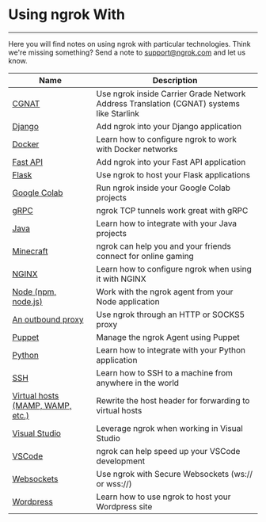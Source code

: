
# Using ngrok With
----------------

Here you will find notes on using ngrok with particular technologies. Think we're missing something? Send a note to [support@ngrok.com](mailto:support@ngrok.com) and let us know.

| Name | Description |
| --- | --- |
| [CGNAT](/using-ngrok-with/cgnat) | Use ngrok inside Carrier Grade Network Address Translation (CGNAT) systems like Starlink |
| [Django](/using-ngrok-with/django) | Add ngrok into your Django application |
| [Docker](/using-ngrok-with/docker) | Learn how to configure ngrok to work with Docker networks |
| [Fast API](/using-ngrok-with/fastAPI) | Add ngrok into your Fast API application |
| [Flask](/using-ngrok-with/flask) | Use ngrok to host your Flask applications |
| [Google Colab](/using-ngrok-with/googleColab) | Run ngrok inside your Google Colab projects |
| [gRPC](/using-ngrok-with/gRPC) | ngrok TCP tunnels work great with gRPC |
| [Java](/using-ngrok-with/java) | Learn how to integrate with your Java projects |
| [Minecraft](/using-ngrok-with/minecraft) | ngrok can help you and your friends connect for online gaming |
| [NGINX](/using-ngrok-with/nginx) | Learn how to configure ngrok when using it with NGINX |
| [Node (npm, node.js)](/using-ngrok-with/NodeJS) | Work with the ngrok agent from your Node application |
| [An outbound proxy](/using-ngrok-with/outboundProxy) | Use ngrok through an HTTP or SOCKS5 proxy |
| [Puppet](/using-ngrok-with/puppet) | Manage the ngrok Agent using Puppet |
| [Python](/using-ngrok-with/python) | Learn how to integrate with your Python application |
| [SSH](/using-ngrok-with/ssh) | Learn how to SSH to a machine from anywhere in the world |
| [Virtual hosts (MAMP, WAMP, etc.)](/using-ngrok-with/virtualHosts) | Rewrite the host header for forwarding to virtual hosts |
| [Visual Studio](/using-ngrok-with/visualStudio) | Leverage ngrok when working in Visual Studio |
| [VSCode](/using-ngrok-with/vsCode) | ngrok can help speed up your VSCode development |
| [Websockets](/using-ngrok-with/websockets) | Use ngrok with Secure Websockets (ws:// or wss://) |
| [Wordpress](/using-ngrok-with/wordpress) | Learn how to use ngrok to host your Wordpress site |

